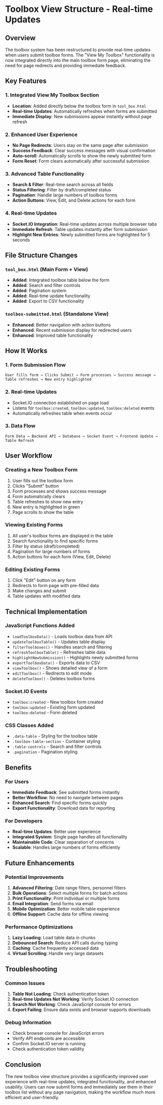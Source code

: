 # Toolbox View Structure - Real-time Updates

## Overview
The toolbox system has been restructured to provide real-time updates when users submit toolbox forms. The "View My Toolbox" functionality is now integrated directly into the main toolbox form page, eliminating the need for page redirects and providing immediate feedback.

## Key Features

### 1. Integrated View My Toolbox Section
- **Location**: Added directly below the toolbox form in `tool_box.html`
- **Real-time Updates**: Automatically refreshes when forms are submitted
- **Immediate Display**: New submissions appear instantly without page refresh

### 2. Enhanced User Experience
- **No Page Redirects**: Users stay on the same page after submission
- **Success Feedback**: Clear success messages with visual confirmation
- **Auto-scroll**: Automatically scrolls to show the newly submitted form
- **Form Reset**: Form clears automatically after successful submission

### 3. Advanced Table Functionality
- **Search & Filter**: Real-time search across all fields
- **Status Filtering**: Filter by draft/completed status
- **Pagination**: Handle large numbers of toolbox forms
- **Action Buttons**: View, Edit, and Delete actions for each form

### 4. Real-time Updates
- **Socket.IO Integration**: Real-time updates across multiple browser tabs
- **Immediate Refresh**: Table updates instantly after form submission
- **Highlight New Entries**: Newly submitted forms are highlighted for 5 seconds

## File Structure Changes

### `tool_box.html` (Main Form + View)
- **Added**: Integrated toolbox table below the form
- **Added**: Search and filter controls
- **Added**: Pagination system
- **Added**: Real-time update functionality
- **Added**: Export to CSV functionality

### `toolbox-submitted.html` (Standalone View)
- **Enhanced**: Better navigation with action buttons
- **Enhanced**: Recent submission display for redirected users
- **Enhanced**: Improved table functionality

## How It Works

### 1. Form Submission Flow
```
User fills form → Clicks Submit → Form processes → Success message → Table refreshes → New entry highlighted
```

### 2. Real-time Updates
- Socket.IO connection established on page load
- Listens for `toolbox:created`, `toolbox:updated`, `toolbox:deleted` events
- Automatically refreshes table when events occur

### 3. Data Flow
```
Form Data → Backend API → Database → Socket Event → Frontend Update → Table Refresh
```

## User Workflow

### Creating a New Toolbox Form
1. User fills out the toolbox form
2. Clicks "Submit" button
3. Form processes and shows success message
4. Form automatically clears
5. Table refreshes to show new entry
6. New entry is highlighted in green
7. Page scrolls to show the table

### Viewing Existing Forms
1. All user's toolbox forms are displayed in the table
2. Search functionality to find specific forms
3. Filter by status (draft/completed)
4. Pagination for large numbers of forms
5. Action buttons for each form (View, Edit, Delete)

### Editing Existing Forms
1. Click "Edit" button on any form
2. Redirects to form page with pre-filled data
3. Make changes and submit
4. Table updates with modified data

## Technical Implementation

### JavaScript Functions Added
- `loadToolboxData()` - Loads toolbox data from API
- `updateToolboxTable()` - Updates table display
- `filterToolboxes()` - Handles search and filtering
- `refreshToolboxTable()` - Refreshes table data
- `highlightNewSubmission()` - Highlights newly submitted forms
- `exportToolboxData()` - Exports data to CSV
- `viewToolbox()` - Shows detailed view of a form
- `editToolbox()` - Redirects to edit mode
- `deleteToolbox()` - Deletes toolbox forms

### Socket.IO Events
- `toolbox:created` - New toolbox form created
- `toolbox:updated` - Existing form updated
- `toolbox:deleted` - Form deleted

### CSS Classes Added
- `.data-table` - Styling for the toolbox table
- `.toolbox-table-section` - Container styling
- `.table-controls` - Search and filter controls
- `.pagination` - Pagination styling

## Benefits

### For Users
- **Immediate Feedback**: See submitted forms instantly
- **Better Workflow**: No need to navigate between pages
- **Enhanced Search**: Find specific forms quickly
- **Export Functionality**: Download data for reporting

### For Developers
- **Real-time Updates**: Better user experience
- **Integrated System**: Single page handles all functionality
- **Maintainable Code**: Clear separation of concerns
- **Scalable**: Handles large numbers of forms efficiently

## Future Enhancements

### Potential Improvements
1. **Advanced Filtering**: Date range filters, personnel filters
2. **Bulk Operations**: Select multiple forms for batch actions
3. **Print Functionality**: Print individual or multiple forms
4. **Email Integration**: Send forms via email
5. **Mobile Optimization**: Better mobile table experience
6. **Offline Support**: Cache data for offline viewing

### Performance Optimizations
1. **Lazy Loading**: Load table data in chunks
2. **Debounced Search**: Reduce API calls during typing
3. **Caching**: Cache frequently accessed data
4. **Virtual Scrolling**: Handle very large datasets

## Troubleshooting

### Common Issues
1. **Table Not Loading**: Check authentication token
2. **Real-time Updates Not Working**: Verify Socket.IO connection
3. **Search Not Working**: Check JavaScript console for errors
4. **Export Failing**: Ensure data exists and browser supports downloads

### Debug Information
- Check browser console for JavaScript errors
- Verify API endpoints are accessible
- Confirm Socket.IO server is running
- Check authentication token validity

## Conclusion

The new toolbox view structure provides a significantly improved user experience with real-time updates, integrated functionality, and enhanced usability. Users can now submit forms and immediately see them in their toolbox list without any page navigation, making the workflow much more efficient and user-friendly.

